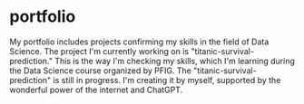 # portfolio
My portfolio includes projects confirming my skills in the field of Data Science.
The project I'm currently working on is "titanic-survival-prediction."
This is the way I'm checking my skills, which I'm learning during the Data Science course organized by PFIG.
The "titanic-survival-prediction" is still in progress. I'm creating it by myself, supported by the wonderful power of the internet and ChatGPT.
